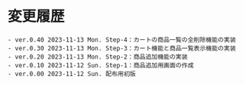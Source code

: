 # 変更履歴

	- ver.0.40 2023-11-13 Mon. Step-4：カートの商品一覧の全削除機能の実装
	- ver.0.30 2023-11-13 Mon. Step-3：カート機能と商品一覧表示機能の実装
	- ver.0.20 2023-11-13 Mon. Step-2：商品追加機能の実装
	- ver.0.10 2023-11-12 Sun. Step-1：商品追加用画面の作成
	- ver.0.00 2023-11-12 Sun. 配布用初版
